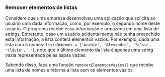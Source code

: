### Remover elementos de listas 

Considere que uma empresa desenvolveu uma aplicação que solicita ao usuário uma dada informação, como, por exemplo, o segundo nome deste usuário. O programa recebe essa informação e armazena em uma lista de strings. Entretanto, caso um usuário acidentalmente não tenha preenchido esta informação, a lista conterá elementos vazios. Por exemplo, dada uma lista com 5 nomes: `listaDeNomes = ['Araújo', 'Alexandre', 'Silva', 'Flávio', '']`, note que o último elemento da lista é apenas uma string vazia representada pelas aspas vazias.

Sabendo disso, faça uma função `removerElementosVazios()` que recebe uma lista de nomes e retorna a lista sem os elementos vazios.
